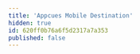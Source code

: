 ```yaml
---
title: 'Appcues Mobile Destination'
hidden: true
id: 620ff0b76a6f5d2317a7a353
published: false
---
```

